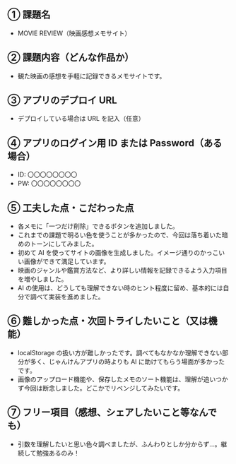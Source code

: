## ① 課題名

- MOVIE REVIEW（映画感想メモサイト）

## ② 課題内容（どんな作品か）

- 観た映画の感想を手軽に記録できるメモサイトです。

## ③ アプリのデプロイ URL

- デプロイしている場合は URL を記入（任意）

## ④ アプリのログイン用 ID または Password（ある場合）

- ID: 〇〇〇〇〇〇〇〇
- PW: 〇〇〇〇〇〇〇〇

## ⑤ 工夫した点・こだわった点

- 各メモに「一つだけ削除」できるボタンを追加しました。
- これまでの課題で明るい色を使うことが多かったので、今回は落ち着いた暗めのトーンにしてみました。
- 初めて AI を使ってサイトの画像を生成しました。イメージ通りのかっこいい画像ができて満足しています。
- 映画のジャンルや鑑賞方法など、より詳しい情報を記録できるよう入力項目を増やしました。
- AI の使用は、どうしても理解できない時のヒント程度に留め、基本的には自分で調べて実装を進めました。

## ⑥ 難しかった点・次回トライしたいこと（又は機能）

- localStorage の扱い方が難しかったです。調べてもなかなか理解できない部分が多く、じゃんけんアプリの時よりも AI に助けてもらう場面が多かったです。
- 画像のアップロード機能や、保存したメモのソート機能は、理解が追いつかず今回は断念しました。どこかでリベンジしてみたいです。

## ⑦ フリー項目（感想、シェアしたいこと等なんでも）

- 引数を理解したいと思い色々調べましたが、ふんわりとしか分からず…。継続して勉強あるのみ！
